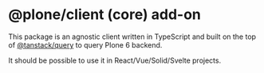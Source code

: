 # @plone/client (core) add-on

This package is an agnostic client written in TypeScript and built on the top of [@tanstack/query](https://tanstack.com/query) to query Plone 6 backend.

It should be possible to use it in React/Vue/Solid/Svelte projects.
